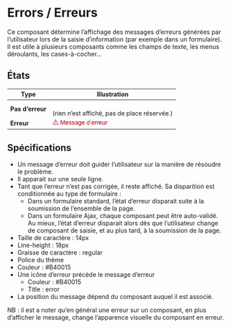 # Errors / Erreurs

Ce composant détermine l’affichage des messages d’erreurs générées par l’utilisateur lors de la saisie d’information (par exemple dans un formulaire). Il est utile à plusieurs composants comme les champs de texte, les menus déroulants, les cases-à-cocher…


## États

Type | Illustration
------------ | ------------- |
**Pas d’erreur** | ![label__with-placeholder](design/error__no.png)<br />(rien n’est affiché, pas de place réservée.)
**Erreur** | ![label__disabled](design/error__yes.png)

## Spécifications

- Un message d’erreur doit guider l’utilisateur sur la manière de résoudre le problème.
- Il apparait sur une seule ligne.
- Tant que l’erreur n’est pas corrigée, il reste affiché. Sa disparition est conditionnée au type de formulaire&nbsp;:
	- Dans un formulaire standard, l’état d’erreur disparait suite à la soumission de l’ensemble de la page.
	- Dans un formulaire Ajax, chaque composant peut être auto-validé. Au mieux, l’état d’erreur disparait alors dès que l’utilisateur change de composant de saisie, et au plus tard, à la soumission de la page.
- Taille de caractère : 14px
- Line-height : 18px
- Graisse de caractère : regular
- Police du thème
- Couleur : #B40015
- Une icône d’erreur précède le message d’erreur
  - Couleur : #B40015
  - Title : error
- La position du message dépend du composant auquel il est associé.

NB&nbsp;: il est a noter qu’en général une erreur sur un composant, en plus d’afficher le message, change l’apparence visuelle du composant en erreur.
